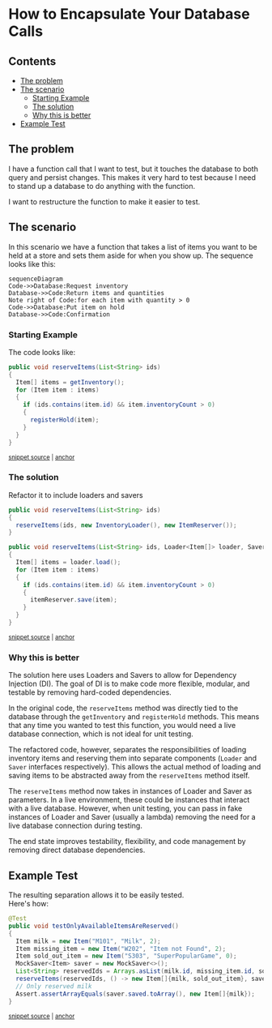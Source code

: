<a id="top"></a>

# How to Encapsulate Your Database Calls

<!-- toc -->
## Contents

  * [The problem](#the-problem)
  * [The scenario](#the-scenario)
    * [Starting Example](#starting-example)
    * [The solution](#the-solution)
    * [Why this is better](#why-this-is-better)
  * [Example Test](#example-test)<!-- endToc -->


## The problem
I have a function call that I want to test, but it touches the database to both query and persist changes. This makes it very hard to test because I need to stand up a database to do anything with the function.

I want to restructure the function to make it easier to test.

## The scenario

In this scenario we have a function that takes a list of items you want to be held at a store and sets them aside for when you show up.
The sequence looks like this:

```mermaid
sequenceDiagram
Code->>Database:Request inventory
Database->>Code:Return items and quantities
Note right of Code:for each item with quantity > 0 
Code->>Database:Put item on hold
Database->>Code:Confirmation
```

### Starting Example
The code looks like:
<!-- snippet: separating_loaders_1 -->
<a id='snippet-separating_loaders_1'></a>
```java
public void reserveItems(List<String> ids)
{
  Item[] items = getInventory();
  for (Item item : items)
  {
    if (ids.contains(item.id) && item.inventoryCount > 0)
    {
      registerHold(item);
    }
  }
}
```
<sup><a href='/approvaltests-tests/src/test/java/org/approvaltests/demos/LoaderTest.java#L19-L31' title='Snippet source file'>snippet source</a> | <a href='#snippet-separating_loaders_1' title='Start of snippet'>anchor</a></sup>
<!-- endSnippet -->


### The solution

Refactor it to include loaders and savers
<!-- snippet: separating_loaders_2 -->
<a id='snippet-separating_loaders_2'></a>
```java
public void reserveItems(List<String> ids)
{
  reserveItems(ids, new InventoryLoader(), new ItemReserver());
}

public void reserveItems(List<String> ids, Loader<Item[]> loader, Saver<Item> itemReserver)
{
  Item[] items = loader.load();
  for (Item item : items)
  {
    if (ids.contains(item.id) && item.inventoryCount > 0)
    {
      itemReserver.save(item);
    }
  }
}
```
<sup><a href='/approvaltests-tests/src/test/java/org/approvaltests/demos/LoaderTest.java#L35-L53' title='Snippet source file'>snippet source</a> | <a href='#snippet-separating_loaders_2' title='Start of snippet'>anchor</a></sup>
<!-- endSnippet -->

### Why this is better

The solution here uses Loaders and Savers to allow for Dependency Injection (DI). The goal of DI is to make code more flexible, modular, and testable by removing hard-coded dependencies.

In the original code, the `reserveItems` method was directly tied to the database through the `getInventory` and `registerHold` methods. This means that any time you wanted to test this function, you would need a live database connection, which is not ideal for unit testing.

The refactored code, however, separates the responsibilities of loading inventory items and reserving them into separate components (`Loader` and `Saver` interfaces respectively). This allows the actual method of loading and saving items to be abstracted away from the `reserveItems` method itself.

The `reserveItems` method now takes in instances of Loader and Saver as parameters. In a live environment, these could be instances that interact with a live database. However, when unit testing, you can pass in fake instances of Loader and Saver (usually a lambda) removing the need for a live database connection during testing.

The end state improves testability, flexibility, and code management by removing direct database dependencies.

## Example Test

The resulting separation allows it to be easily tested.   
Here's how:

<!-- snippet: seperating_loaders_test -->
<a id='snippet-seperating_loaders_test'></a>
```java
@Test
public void testOnlyAvailableItemsAreReserved()
{
  Item milk = new Item("M101", "Milk", 2);
  Item missing_item = new Item("W202", "Item not Found", 2);
  Item sold_out_item = new Item("S303", "SuperPopularGame", 0);
  MockSaver<Item> saver = new MockSaver<>();
  List<String> reservedIds = Arrays.asList(milk.id, missing_item.id, sold_out_item.id);
  reserveItems(reservedIds, () -> new Item[]{milk, sold_out_item}, saver);
  // Only reserved milk
  Assert.assertArrayEquals(saver.saved.toArray(), new Item[]{milk});
}
```
<sup><a href='/approvaltests-tests/src/test/java/org/approvaltests/demos/LoaderTest.java#L54-L67' title='Snippet source file'>snippet source</a> | <a href='#snippet-seperating_loaders_test' title='Start of snippet'>anchor</a></sup>
<!-- endSnippet -->
